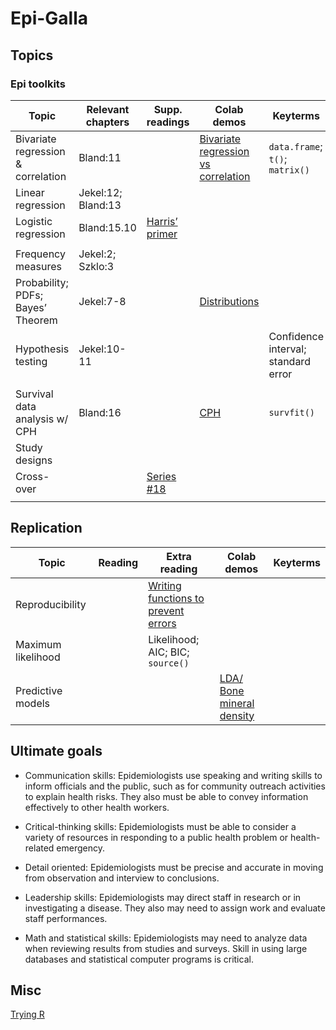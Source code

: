 # Epi-Galla



## Topics 
 
### Epi toolkits
 
| Topic  | Relevant chapters | Supp. readings | Colab demos |  Keyterms |
| -- |  -- |-- | -- |-- |
| Bivariate regression & correlation |  Bland:11 | | [Bivariate regression vs correlation](https://github.com/lisatwyw/epi-galla/blob/main/1st_bivariate_regression.ipynb) | ```data.frame```; ```t()```; ```matrix()```|
| Linear regression | Jekel:12; Bland:13 | |
| Logistic regression | Bland:15.10 | [Harris’ primer](https://fmch.bmj.com/content/fmch/9/Suppl_1/e001290.full.pdf) | | |
||
| Frequency measures| Jekel:2; Szklo:3 | 
| Probability; PDFs; Bayes’ Theorem  | Jekel:7-8| | [Distributions](https://github.com/lisatwyw/epi-galla.github.io/blob/main/Distributions.ipynb) |
| Hypothesis testing | Jekel:10-11 |  |  | Confidence interval; standard error | 
|||
| Survival data analysis w/ CPH| Bland:16 | | [CPH](https://github.com/lisatwyw/epi-galla/blob/main/CPH_stanford2.ipynb) |  ```survfit()``` |
| Study designs |
| Cross-over | |  [Series #18]( https://canvas.sfu.ca/files/20468102/download?download_frd=1 ) | |
| | |

## Replication

| Topic  | Reading | Extra reading | Colab demos |  Keyterms |
| -- |  -- |-- | -- |-- |
| Reproducibility | | [Writing functions to prevent errors](https://bookdown.org/medepi/phds/programming-and-r-functions.html#writing-r-functions) ||
| Maximum likelihood |  | Likelihood; AIC; BIC; ```source()``` |
| Predictive models | | | [LDA/ Bone mineral density](https://github.com/lisatwyw/epi-galla/blob/main/LDA_predictions_BoneMineralDensity.ipynb) | | 

## Ultimate goals  

- Communication skills: Epidemiologists use speaking and writing skills to inform officials and the public, such as for community outreach activities to explain health risks. They also must be able to convey information effectively to other health workers.

- Critical-thinking skills: Epidemiologists must be able to consider a variety of resources in responding to a public health problem or health-related emergency.

- Detail oriented: Epidemiologists must be precise and accurate in moving from observation and interview to conclusions.

- Leadership skills: Epidemiologists may direct staff in research or in investigating a disease. They also may need to assign work and evaluate staff performances.

- Math and statistical skills: Epidemiologists may need to analyze data when reviewing results from studies and surveys. Skill in using large databases and statistical computer programs is critical.


## Misc

[Trying R](https://hub-binder.mybinder.ovh/user/binder-examples-r-ew5gcpk9/notebooks/index.ipynb)
